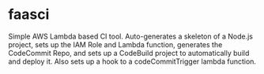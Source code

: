 # faasci
Simple AWS Lambda based CI tool. Auto-generates a skeleton of a Node.js project, sets up the IAM Role and Lambda function, generates the CodeCommit Repo, and sets up a CodeBuild project to automatically build and deploy it. Also sets up a hook to a codeCommitTrigger lambda function.
